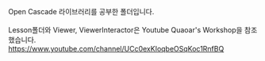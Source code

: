 Open Cascade 라이브러리를 공부한 폴더입니다.\
\
Lesson폴더와 Viewer, ViewerInteractor은 Youtube Quaoar's Workshop을 참조했습니다.\
https://www.youtube.com/channel/UCc0exKIoqbeOSqKoc1RnfBQ
